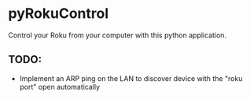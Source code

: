 # pyRokuControl
Control your Roku from your computer with this python application.

## TODO:
- Implement an ARP ping on the LAN to discover device with the "roku port" open automatically
